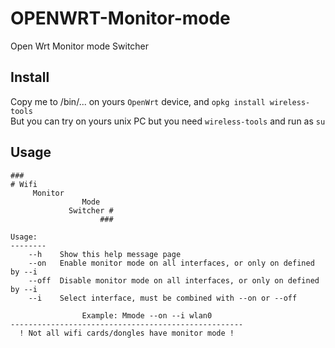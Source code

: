 # OPENWRT-Monitor-mode
Open Wrt Monitor mode Switcher  
  
## Install  
Copy me to /bin/... on yours ```OpenWrt``` device, and ```opkg install wireless-tools ```  
But you can try on yours unix PC but you need ```wireless-tools``` and run as ```su```   
  

## Usage

```
###                      
# Wifi                   
     Monitor             
                Mode           
             Switcher #  
                    ###  
  
Usage:  
--------  
    --h    Show this help message page  
    --on   Enable monitor mode on all interfaces, or only on defined by --i 
    --off  Disable monitor mode on all interfaces, or only on defined by --i  
    --i    Select interface, must be combined with --on or --off  
  
                Example: Mmode --on --i wlan0  
----------------------------------------------------  
  ! Not all wifi cards/dongles have monitor mode !  
```
